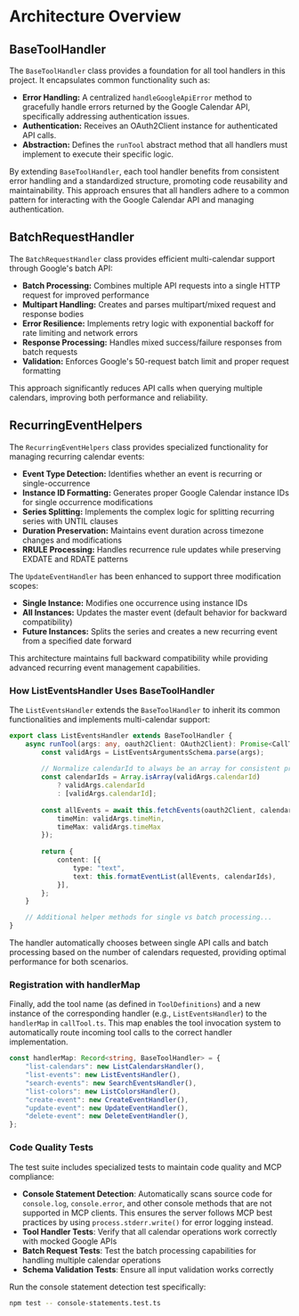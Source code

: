 # Architecture Overview


## BaseToolHandler

The `BaseToolHandler` class provides a foundation for all tool handlers in this project. It encapsulates common functionality such as:

- **Error Handling:**  A centralized `handleGoogleApiError` method to gracefully handle errors returned by the Google Calendar API, specifically addressing authentication issues.
- **Authentication:** Receives an OAuth2Client instance for authenticated API calls.
- **Abstraction:**  Defines the `runTool` abstract method that all handlers must implement to execute their specific logic.

By extending `BaseToolHandler`, each tool handler benefits from consistent error handling and a standardized structure, promoting code reusability and maintainability.  This approach ensures that all handlers adhere to a common pattern for interacting with the Google Calendar API and managing authentication.

## BatchRequestHandler

The `BatchRequestHandler` class provides efficient multi-calendar support through Google's batch API:

- **Batch Processing:** Combines multiple API requests into a single HTTP request for improved performance
- **Multipart Handling:** Creates and parses multipart/mixed request and response bodies 
- **Error Resilience:** Implements retry logic with exponential backoff for rate limiting and network errors
- **Response Processing:** Handles mixed success/failure responses from batch requests
- **Validation:** Enforces Google's 50-request batch limit and proper request formatting

This approach significantly reduces API calls when querying multiple calendars, improving both performance and reliability.

## RecurringEventHelpers

The `RecurringEventHelpers` class provides specialized functionality for managing recurring calendar events:

- **Event Type Detection:** Identifies whether an event is recurring or single-occurrence
- **Instance ID Formatting:** Generates proper Google Calendar instance IDs for single occurrence modifications
- **Series Splitting:** Implements the complex logic for splitting recurring series with UNTIL clauses
- **Duration Preservation:** Maintains event duration across timezone changes and modifications
- **RRULE Processing:** Handles recurrence rule updates while preserving EXDATE and RDATE patterns

The `UpdateEventHandler` has been enhanced to support three modification scopes:
- **Single Instance:** Modifies one occurrence using instance IDs
- **All Instances:** Updates the master event (default behavior for backward compatibility)  
- **Future Instances:** Splits the series and creates a new recurring event from a specified date forward

This architecture maintains full backward compatibility while providing advanced recurring event management capabilities.

### How ListEventsHandler Uses BaseToolHandler

The `ListEventsHandler` extends the `BaseToolHandler` to inherit its common functionalities and implements multi-calendar support:

```typescript
export class ListEventsHandler extends BaseToolHandler {
    async runTool(args: any, oauth2Client: OAuth2Client): Promise<CallToolResult> {
        const validArgs = ListEventsArgumentsSchema.parse(args);
        
        // Normalize calendarId to always be an array for consistent processing
        const calendarIds = Array.isArray(validArgs.calendarId) 
            ? validArgs.calendarId 
            : [validArgs.calendarId];
        
        const allEvents = await this.fetchEvents(oauth2Client, calendarIds, {
            timeMin: validArgs.timeMin,
            timeMax: validArgs.timeMax
        });
        
        return {
            content: [{
                type: "text",
                text: this.formatEventList(allEvents, calendarIds),
            }],
        };
    }

    // Additional helper methods for single vs batch processing...
}
```

The handler automatically chooses between single API calls and batch processing based on the number of calendars requested, providing optimal performance for both scenarios.

### Registration with handlerMap

Finally, add the tool name (as defined in `ToolDefinitions`) and a new instance of the corresponding handler (e.g., `ListEventsHandler`) to the `handlerMap` in `callTool.ts`. This map enables the tool invocation system to automatically route incoming tool calls to the correct handler implementation.

```typescript
const handlerMap: Record<string, BaseToolHandler> = {
    "list-calendars": new ListCalendarsHandler(),
    "list-events": new ListEventsHandler(),
    "search-events": new SearchEventsHandler(),
    "list-colors": new ListColorsHandler(),
    "create-event": new CreateEventHandler(),
    "update-event": new UpdateEventHandler(),
    "delete-event": new DeleteEventHandler(),
};
```

### Code Quality Tests

The test suite includes specialized tests to maintain code quality and MCP compliance:

- **Console Statement Detection**: Automatically scans source code for `console.log`, `console.error`, and other console methods that are not supported in MCP clients. This ensures the server follows MCP best practices by using `process.stderr.write()` for error logging instead.
- **Tool Handler Tests**: Verify that all calendar operations work correctly with mocked Google APIs
- **Batch Request Tests**: Test the batch processing capabilities for handling multiple calendar operations
- **Schema Validation Tests**: Ensure all input validation works correctly

Run the console statement detection test specifically:
```bash
npm test -- console-statements.test.ts
```